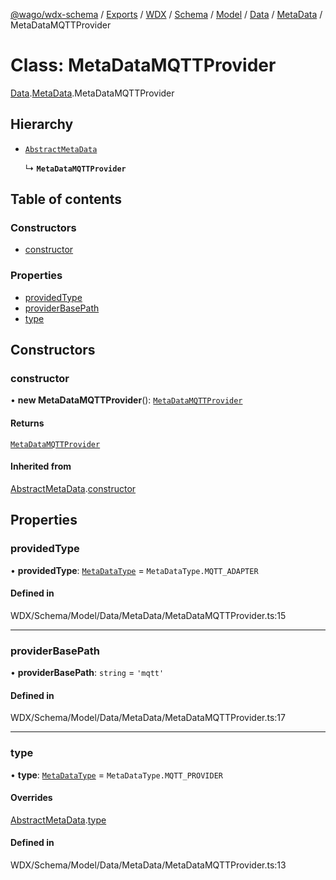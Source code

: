 [@wago/wdx-schema](../README.md) / [Exports](../modules.md) / [WDX](../modules/WDX.md) / [Schema](../modules/WDX.Schema.md) / [Model](../modules/WDX.Schema.Model.md) / [Data](../modules/WDX.Schema.Model.Data.md) / [MetaData](../modules/WDX.Schema.Model.Data.MetaData.md) / MetaDataMQTTProvider

# Class: MetaDataMQTTProvider

[Data](../modules/WDX.Schema.Model.Data.md).[MetaData](../modules/WDX.Schema.Model.Data.MetaData.md).MetaDataMQTTProvider

## Hierarchy

- [`AbstractMetaData`](WDX.Schema.Model.Data.MetaData.AbstractMetaData.md)

  ↳ **`MetaDataMQTTProvider`**

## Table of contents

### Constructors

- [constructor](WDX.Schema.Model.Data.MetaData.MetaDataMQTTProvider.md#constructor)

### Properties

- [providedType](WDX.Schema.Model.Data.MetaData.MetaDataMQTTProvider.md#providedtype)
- [providerBasePath](WDX.Schema.Model.Data.MetaData.MetaDataMQTTProvider.md#providerbasepath)
- [type](WDX.Schema.Model.Data.MetaData.MetaDataMQTTProvider.md#type)

## Constructors

### constructor

• **new MetaDataMQTTProvider**(): [`MetaDataMQTTProvider`](WDX.Schema.Model.Data.MetaData.MetaDataMQTTProvider.md)

#### Returns

[`MetaDataMQTTProvider`](WDX.Schema.Model.Data.MetaData.MetaDataMQTTProvider.md)

#### Inherited from

[AbstractMetaData](WDX.Schema.Model.Data.MetaData.AbstractMetaData.md).[constructor](WDX.Schema.Model.Data.MetaData.AbstractMetaData.md#constructor)

## Properties

### providedType

• **providedType**: [`MetaDataType`](../enums/WDX.Schema.Model.Data.MetaData.MetaDataType.md) = `MetaDataType.MQTT_ADAPTER`

#### Defined in

WDX/Schema/Model/Data/MetaData/MetaDataMQTTProvider.ts:15

___

### providerBasePath

• **providerBasePath**: `string` = `'mqtt'`

#### Defined in

WDX/Schema/Model/Data/MetaData/MetaDataMQTTProvider.ts:17

___

### type

• **type**: [`MetaDataType`](../enums/WDX.Schema.Model.Data.MetaData.MetaDataType.md) = `MetaDataType.MQTT_PROVIDER`

#### Overrides

[AbstractMetaData](WDX.Schema.Model.Data.MetaData.AbstractMetaData.md).[type](WDX.Schema.Model.Data.MetaData.AbstractMetaData.md#type)

#### Defined in

WDX/Schema/Model/Data/MetaData/MetaDataMQTTProvider.ts:13
